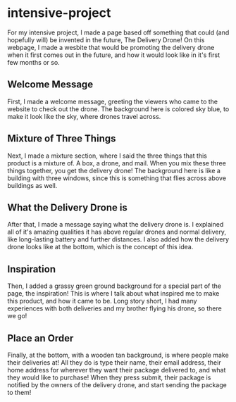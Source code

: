 # intensive-project
For my intensive project, I made a page based off something that could (and hopefully will) be invented in the future, The Delivery Drone! On this webpage, I made a wesbite that would be promoting the delivery drone when it first comes out in the future, and how it would look like in it's first few months or so.
## Welcome Message
First, I made a welcome message, greeting the viewers who came to the website to check out the drone. The background here is colored sky blue, to make it look like the sky, where drones travel across.
## Mixture of Three Things
Next, I made a mixture section, where I said the three things that this product is a mixture of. A box, a drone, and mail. When you mix these three things together, you get the delivery drone! The background here is like a building with three windows, since this is something that flies across above buildings as well.
## What the Delivery Drone is
After that, I made a message saying what the delivery drone is. I explained all of it's amazing qualities it has above regular drones and normal delivery, like long-lasting battery and further distances. I also added how the delivery drone looks like at the bottom, which is the concept of this idea.
## Inspiration
Then, I added a grassy green ground background for a special part of the page, the inspiration! This is where I talk about what inspired me to make this product, and how it came to be. Long story short, I had many experiences with both deliveries and my brother flying his drone, so there we go!
## Place an Order
Finally, at the bottom, with a wooden tan background, is where people make their deliveries at! All they do is type their name, their email address, their home address for wherever they want their package delivered to, and what they would like to purchase! When they press submit, their package is notified by the owners of the delivery drone, and start sending the package to them!
